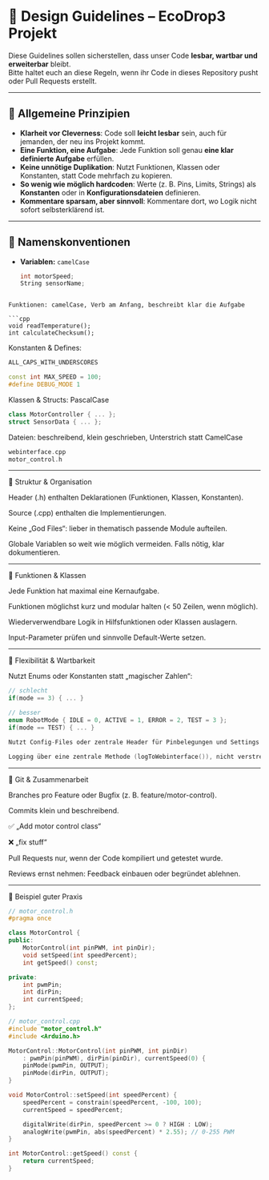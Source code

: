 # 📐 Design Guidelines – EcoDrop3 Projekt

Diese Guidelines sollen sicherstellen, dass unser Code **lesbar, wartbar und erweiterbar** bleibt.  
Bitte haltet euch an diese Regeln, wenn ihr Code in dieses Repository pusht oder Pull Requests erstellt.  

---

## 🔹 Allgemeine Prinzipien
- **Klarheit vor Cleverness**: Code soll **leicht lesbar** sein, auch für jemanden, der neu ins Projekt kommt.  
- **Eine Funktion, eine Aufgabe**: Jede Funktion soll genau **eine klar definierte Aufgabe** erfüllen.  
- **Keine unnötige Duplikation**: Nutzt Funktionen, Klassen oder Konstanten, statt Code mehrfach zu kopieren.  
- **So wenig wie möglich hardcoden**: Werte (z. B. Pins, Limits, Strings) als **Konstanten** oder in **Konfigurationsdateien** definieren.  
- **Kommentare sparsam, aber sinnvoll**: Kommentare dort, wo Logik nicht sofort selbsterklärend ist.  

---

## 🔹 Namenskonventionen
- **Variablen:** `camelCase`  
  ```cpp
  int motorSpeed;
  String sensorName;
```

Funktionen: camelCase, Verb am Anfang, beschreibt klar die Aufgabe

```cpp
void readTemperature();
int calculateChecksum();
```
Konstanten & Defines:
```cpp
ALL_CAPS_WITH_UNDERSCORES

const int MAX_SPEED = 100;
#define DEBUG_MODE 1
```

Klassen & Structs: PascalCase

```cpp
class MotorController { ... };
struct SensorData { ... };
```

Dateien: beschreibend, klein geschrieben, Unterstrich statt CamelCase

```cpp
webinterface.cpp
motor_control.h
```


---

🔹 Struktur & Organisation

Header (.h) enthalten Deklarationen (Funktionen, Klassen, Konstanten).

Source (.cpp) enthalten die Implementierungen.

Keine „God Files“: lieber in thematisch passende Module aufteilen.

Globale Variablen so weit wie möglich vermeiden. Falls nötig, klar dokumentieren.



---

🔹 Funktionen & Klassen

Jede Funktion hat maximal eine Kernaufgabe.

Funktionen möglichst kurz und modular halten (< 50 Zeilen, wenn möglich).

Wiederverwendbare Logik in Hilfsfunktionen oder Klassen auslagern.

Input-Parameter prüfen und sinnvolle Default-Werte setzen.



---

🔹 Flexibilität & Wartbarkeit

Nutzt Enums oder Konstanten statt „magischer Zahlen“:

```cpp
// schlecht
if(mode == 3) { ... }

// besser
enum RobotMode { IDLE = 0, ACTIVE = 1, ERROR = 2, TEST = 3 };
if(mode == TEST) { ... }

Nutzt Config-Files oder zentrale Header für Pinbelegungen und Settings.

Logging über eine zentrale Methode (logToWebinterface()), nicht verstreut per Serial.println.
```


---

🔹 Git & Zusammenarbeit

Branches pro Feature oder Bugfix (z. B. feature/motor-control).

Commits klein und beschreibend.

✅ „Add motor control class“

❌ „fix stuff“


Pull Requests nur, wenn der Code kompiliert und getestet wurde.

Reviews ernst nehmen: Feedback einbauen oder begründet ablehnen.



---

🔹 Beispiel guter Praxis

```cpp
// motor_control.h
#pragma once

class MotorControl {
public:
    MotorControl(int pinPWM, int pinDir);
    void setSpeed(int speedPercent);
    int getSpeed() const;

private:
    int pwmPin;
    int dirPin;
    int currentSpeed;
};

// motor_control.cpp
#include "motor_control.h"
#include <Arduino.h>

MotorControl::MotorControl(int pinPWM, int pinDir)
    : pwmPin(pinPWM), dirPin(pinDir), currentSpeed(0) {
    pinMode(pwmPin, OUTPUT);
    pinMode(dirPin, OUTPUT);
}

void MotorControl::setSpeed(int speedPercent) {
    speedPercent = constrain(speedPercent, -100, 100);
    currentSpeed = speedPercent;

    digitalWrite(dirPin, speedPercent >= 0 ? HIGH : LOW);
    analogWrite(pwmPin, abs(speedPercent) * 2.55); // 0-255 PWM
}

int MotorControl::getSpeed() const {
    return currentSpeed;
}
```